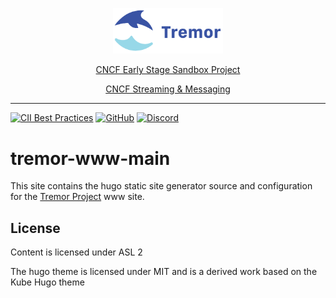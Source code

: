 <p align=center><img src="https://raw.githubusercontent.com/cncf/artwork/master/projects/tremor/horizontal/color/tremor-horizontal-color.png" width='35%'></p>
<p align=center><a href="https://landscape.cncf.io/selected=tremor">CNCF Early Stage Sandbox Project</p>
<p align=center><a href="https://landscape.cncf.io/category=streaming-messaging&format=card-mode&grouping=category">CNCF Streaming &amp; Messaging</p>

<hr>

[![CII Best Practices]][bestpractices]
[![GitHub]](LICENSE)
[![Discord]][discord-invite]

[CII Best Practices]: https://bestpractices.coreinfrastructure.org/projects/4356/badge
[bestpractices]: https://bestpractices.coreinfrastructure.org/projects/4356
[GitHub]: https://img.shields.io/github/license/tremor-rs/tremor-www-main
[Discord]: https://img.shields.io/discord/752801695066488843.svg?label=&logo=discord&logoColor=ffffff&color=7389D8&labelColor=6A7EC2
[discord-invite]: https://bit.ly/tremor-discord

# **tremor-www-main**

This site contains the hugo static site generator source and configuration
for the [Tremor Project](https://www.tremor.rs) www site.

## License

Content is licensed under ASL 2

The hugo theme is licensed under MIT and is a derived work based on the Kube Hugo theme
